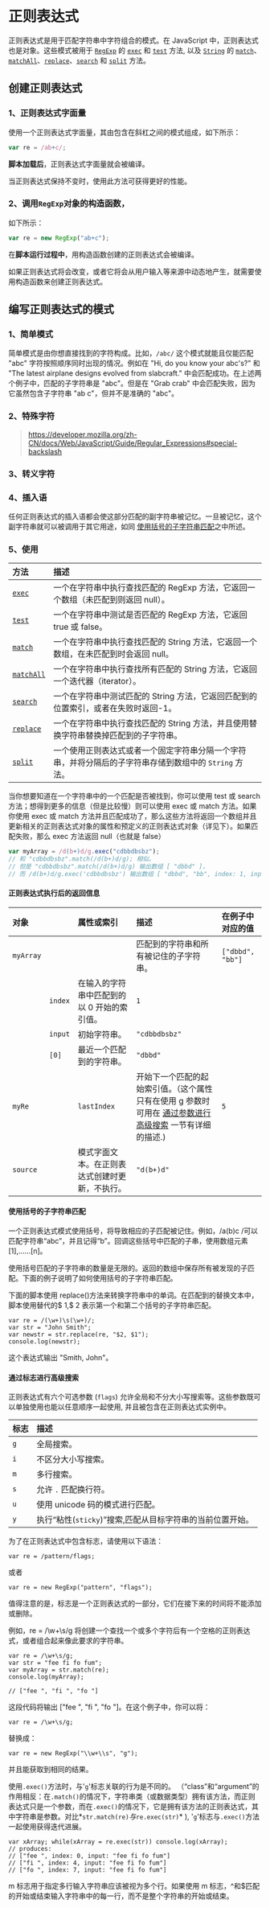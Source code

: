 # 正则表达式

正则表达式是用于匹配字符串中字符组合的模式。在 JavaScript 中，正则表达式也是对象。这些模式被用于 [`RegExp`](https://developer.mozilla.org/zh-CN/docs/Web/JavaScript/Reference/Global_Objects/RegExp) 的 [`exec`](https://developer.mozilla.org/zh-CN/docs/Web/JavaScript/Reference/Global_Objects/RegExp/exec) 和 [`test`](https://developer.mozilla.org/zh-CN/docs/Web/JavaScript/Reference/Global_Objects/RegExp/test) 方法, 以及 [`String`](https://developer.mozilla.org/zh-CN/docs/Web/JavaScript/Reference/Global_Objects/String) 的 [`match`](https://developer.mozilla.org/zh-CN/docs/Web/JavaScript/Reference/Global_Objects/String/match)、[`matchAll`](https://developer.mozilla.org/zh-CN/docs/Web/JavaScript/Reference/Global_Objects/String/matchAll)、[`replace`](https://developer.mozilla.org/zh-CN/docs/Web/JavaScript/Reference/Global_Objects/String/replace)、[`search`](https://developer.mozilla.org/zh-CN/docs/Web/JavaScript/Reference/Global_Objects/String/search) 和 [`split`](https://developer.mozilla.org/zh-CN/docs/Web/JavaScript/Reference/Global_Objects/String/split) 方法。

## 创建正则表达式

### 1、正则表达式字面量

使用一个正则表达式字面量，其由包含在斜杠之间的模式组成，如下所示：

```js
var re = /ab+c/;
```

**脚本加载后**，正则表达式字面量就会被编译。

当正则表达式保持不变时，使用此方法可获得更好的性能。

### 2、调用`RegExp`对象的构造函数，

如下所示：

```js
var re = new RegExp("ab+c");
```

在**脚本运行过程中**，用构造函数创建的正则表达式会被编译。

如果正则表达式将会改变，或者它将会从用户输入等来源中动态地产生，就需要使用构造函数来创建正则表达式。

## 编写正则表达式的模式

### 1、简单模式

简单模式是由你想直接找到的字符构成。比如，`/abc/` 这个模式就能且仅能匹配 "abc" 字符按照顺序同时出现的情况。例如在 "Hi, do you know your abc's?" 和 "The latest airplane designs evolved from slabcraft." 中会匹配成功。在上述两个例子中，匹配的子字符串是 "abc"。但是在 "Grab crab" 中会匹配失败，因为它虽然包含子字符串 "ab c"，但并不是准确的 "abc"。

### 2、特殊字符

> https://developer.mozilla.org/zh-CN/docs/Web/JavaScript/Guide/Regular_Expressions#special-backslash

### 3、转义字符

### 4、插入语

任何正则表达式的插入语都会使这部分匹配的副字符串被记忆。一旦被记忆，这个副字符串就可以被调用于其它用途，如同 [使用括号的子字符串匹配](https://developer.mozilla.org/zh-CN/docs/Web/JavaScript/Guide/Regular_Expressions#使用括号的子字符串匹配)之中所述。

### 5、使用

| 方法                                                                                                           | 描述                                                                                                   |
| :------------------------------------------------------------------------------------------------------------- | :----------------------------------------------------------------------------------------------------- |
| [`exec`](https://developer.mozilla.org/zh-CN/docs/Web/JavaScript/Reference/Global_Objects/RegExp/exec)         | 一个在字符串中执行查找匹配的 RegExp 方法，它返回一个数组（未匹配到则返回 null）。                      |
| [`test`](https://developer.mozilla.org/zh-CN/docs/Web/JavaScript/Reference/Global_Objects/RegExp/test)         | 一个在字符串中测试是否匹配的 RegExp 方法，它返回 true 或 false。                                       |
| [`match`](https://developer.mozilla.org/zh-CN/docs/Web/JavaScript/Reference/Global_Objects/String/match)       | 一个在字符串中执行查找匹配的 String 方法，它返回一个数组，在未匹配到时会返回 null。                    |
| [`matchAll`](https://developer.mozilla.org/zh-CN/docs/Web/JavaScript/Reference/Global_Objects/String/matchAll) | 一个在字符串中执行查找所有匹配的 String 方法，它返回一个迭代器（iterator）。                           |
| [`search`](https://developer.mozilla.org/zh-CN/docs/Web/JavaScript/Reference/Global_Objects/String/search)     | 一个在字符串中测试匹配的 String 方法，它返回匹配到的位置索引，或者在失败时返回-1。                     |
| [`replace`](https://developer.mozilla.org/zh-CN/docs/Web/JavaScript/Reference/Global_Objects/String/replace)   | 一个在字符串中执行查找匹配的 String 方法，并且使用替换字符串替换掉匹配到的子字符串。                   |
| [`split`](https://developer.mozilla.org/zh-CN/docs/Web/JavaScript/Reference/Global_Objects/String/split)       | 一个使用正则表达式或者一个固定字符串分隔一个字符串，并将分隔后的子字符串存储到数组中的 `String` 方法。 |

当你想要知道在一个字符串中的一个匹配是否被找到，你可以使用 test 或 search 方法；想得到更多的信息（但是比较慢）则可以使用 exec 或 match 方法。如果你使用 exec 或 match 方法并且匹配成功了，那么这些方法将返回一个数组并且更新相关的正则表达式对象的属性和预定义的正则表达式对象（详见下）。如果匹配失败，那么 exec 方法返回 null（也就是 false）

```javascript
var myArray = /d(b+)d/g.exec("cdbbdbsbz");
// 和 "cdbbdbsbz".match(/d(b+)d/g); 相似。
// 但是 "cdbbdbsbz".match(/d(b+)d/g) 输出数组 [ "dbbd" ]，
// 而 /d(b+)d/g.exec('cdbbdbsbz') 输出数组 [ "dbbd", "bb", index: 1, input: "cdbbdbsbz" ].
```

#### 正则表达式执行后的返回信息

| 对象      |         | 属性或索引                                     | 描述                                                                                                                                                                                                                                                                                    | 在例子中对应的值 |
| :-------- | ------- | :--------------------------------------------- | :-------------------------------------------------------------------------------------------------------------------------------------------------------------------------------------------------------------------------------------------------------------------------------------- | :--------------- |
| `myArray` |         |                                                | 匹配到的字符串和所有被记住的子字符串。                                                                                                                                                                                                                                                  | `["dbbd", "bb"]` |
|           | `index` | 在输入的字符串中匹配到的以 0 开始的索引值。    | `1`                                                                                                                                                                                                                                                                                     |                  |
|           | `input` | 初始字符串。                                   | `"cdbbdbsbz"`                                                                                                                                                                                                                                                                           |                  |
|           | `[0]`   | 最近一个匹配到的字符串。                       | `"dbbd"`                                                                                                                                                                                                                                                                                |                  |
| `myRe`    |         | `lastIndex`                                    | 开始下一个匹配的起始索引值。（这个属性只有在使用 g 参数时可用在 [通过参数进行高级搜索](https://developer.mozilla.org/zh-CN/docs/Web/JavaScript/Guide/Regular_Expressions#.E9.80.9A.E8.BF.87.E5.8F.82.E6.95.B0.E8.BF.9B.E8.A1.8C.E9.AB.98.E7.BA.A7.E6.90.9C.E7.B4.A2) 一节有详细的描述.) | `5`              |
| `source`  |         | 模式字面文本。在正则表达式创建时更新，不执行。 | `"d(b+)d"`                                                                                                                                                                                                                                                                              |                  |

#### 使用括号的子字符串匹配

一个正则表达式模式使用括号，将导致相应的子匹配被记住。例如，/a(b)c /可以匹配字符串“abc”，并且记得“b”。回调这些括号中匹配的子串，使用数组元素[1],……[n]。

使用括号匹配的子字符串的数量是无限的。返回的数组中保存所有被发现的子匹配。下面的例子说明了如何使用括号的子字符串匹配。

下面的脚本使用 replace()方法来转换字符串中的单词。在匹配到的替换文本中，脚本使用替代的$ 1,$ 2 表示第一个和第二个括号的子字符串匹配。

```
var re = /(\w+)\s(\w+)/;
var str = "John Smith";
var newstr = str.replace(re, "$2, $1");
console.log(newstr);
```

这个表达式输出 "Smith, John"。

#### 通过标志进行高级搜索

正则表达式有六个可选参数 (`flags`) 允许全局和不分大小写搜索等。这些参数既可以单独使用也能以任意顺序一起使用, 并且被包含在正则表达式实例中。

| 标志 | 描述                                                      |
| :--- | :-------------------------------------------------------- |
| `g`  | 全局搜索。                                                |
| `i`  | 不区分大小写搜索。                                        |
| `m`  | 多行搜索。                                                |
| `s`  | 允许 `.` 匹配换行符。                                     |
| `u`  | 使用 unicode 码的模式进行匹配。                           |
| `y`  | 执行“粘性(`sticky`)”搜索,匹配从目标字符串的当前位置开始。 |

为了在正则表达式中包含标志，请使用以下语法：

```
var re = /pattern/flags;
```

或者

```
var re = new RegExp("pattern", "flags");
```

值得注意的是，标志是一个正则表达式的一部分，它们在接下来的时间将不能添加或删除。

例如，re = /\w+\s/g 将创建一个查找一个或多个字符后有一个空格的正则表达式，或者组合起来像此要求的字符串。

```
var re = /\w+\s/g;
var str = "fee fi fo fum";
var myArray = str.match(re);
console.log(myArray);

// ["fee ", "fi ", "fo "]
```

这段代码将输出 ["fee ", "fi ", "fo "]。在这个例子中，你可以将：

```
var re = /\w+\s/g;
```

替换成：

```
var re = new RegExp("\\w+\\s", "g");
```

并且能获取到相同的结果。

使用`.exec()`方法时，与'`g`'标志关联的行为是不同的。 （“class”和“argument”的作用相反：在`.match()`的情况下，字符串类（或数据类型）拥有该方法，而正则表达式只是一个参数，而在`.exec()`的情况下，它是拥有该方法的正则表达式，其中字符串是参数。对比*`str.match(re)`*与*`re.exec(str)`* ), '`g`'标志与`.exec()`方法一起使用获得迭代进展。

```
var xArray; while(xArray = re.exec(str)) console.log(xArray);
// produces:
// ["fee ", index: 0, input: "fee fi fo fum"]
// ["fi ", index: 4, input: "fee fi fo fum"]
// ["fo ", index: 7, input: "fee fi fo fum"]
```

m 标志用于指定多行输入字符串应该被视为多个行。如果使用 m 标志，^和$匹配的开始或结束输入字符串中的每一行，而不是整个字符串的开始或结束。
